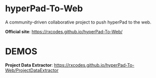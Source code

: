 # hyperPad-To-Web
A community-driven collaborative project to push hyperPad to the web.

**Official site**: https://rxcodes.github.io/hyperPad-To-Web/

# DEMOS
**Project Data Extractor**: https://rxcodes.github.io/hyperPad-To-Web/ProjectDataExtractor

